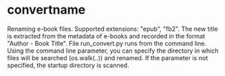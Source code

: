 # convertname
Renaming e-book files.
Supported extensions: "epub", "fb2".
The new title is extracted from the metadata of e-books and
recorded in the format "Author - Book Title".
File run_convert.py runs from the command line.
Using the command line parameter, you can specify the directory in which files will
be searched (os.walk(..)) and renamed.
If the parameter is not specified, the startup directory is scanned.

